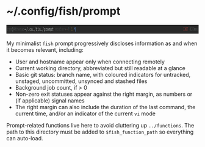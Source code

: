 # ~/.config/fish/prompt

<img src="https://raw.githubusercontent.com/zgracem/dotconfig/master/fish/prompt/prompt.png" width="890" height="23">

My minimalist `fish` prompt progressively discloses information as and when
it becomes relevant, including:

* User and hostname appear only when connecting remotely
* Current working directory, abbreviated but still readable at a glance
* Basic git status: branch name, with coloured indicators for untracked, 
  unstaged, uncommitted, unsynced and stashed files
* Background job count, if > 0
* Non-zero exit statuses appear against the right margin, as numbers or (if
  applicable) signal names
* The right margin can also include the duration of the last command, the
  current time, and/or an indicator of the current `vi` mode

Prompt-related functions live here to avoid cluttering up `../functions`.
The path to this directory must be added to `$fish_function_path` so everything
can auto-load.
